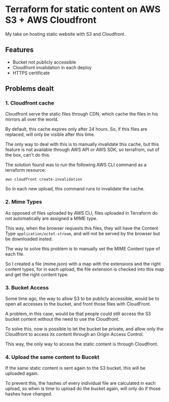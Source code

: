 # Terraform for static content on AWS S3 + AWS Cloudfront
My take on hosting static website with S3 and Cloudfront.
## Features
- Bucket not publicly accessible
- Cloudfront invalidation in each deploy
- HTTPS certificate

## Problems dealt

### 1. Cloudfront cache

Cloudfront serve the static files through CDN, which cache the files in his mirrors all over the world.

By default, this cache expires only after 24 hours. So, if this files are replaced, will only be visible after this time.

The only way to deal with this is to manually invalidate this cache, but this feature is not available through AWS API or AWS SDK, so terrafrom, out of the box, can't do this.

The solution found was to run the following AWS CLI command as a terraform resource:

```aws cloudfront create-invalidation```

So in each new upload, this command runs to invalidate the cache.

### 2. Mime Types

As opposed of files uploaded by AWS CLI, files uploaded in Terraform do not automatically are assigned a MIME type. 

This way, when the browser requests this files, they will have the Content Type ```application/octet-stream```, and will not be served by the browser but be downloaded insted.

The way to solve this problem is to manually set the MIME Content type of each file.

So I created a file (mime.json) with a map with the extensions and the right content types, for in each upload, the file extension is checked into this map and get the right content type.

### 3. Bucket Access

Some time ago, the way to allow S3 to be publicly accessible, would be to open all accesses to the bucket, and front those files with CloudFront.

A problem, in this case, would be that people could still access the S3 bucket content without the need to use the Cloudfront.

To solve this, now is possible to let the bucket be private, and allow only the Cloudfront to access its content through an Origin Access Control.

This way, the only way to access the static content is through Cloudfront.

### 4. Upload the same content to Bucekt

If the same static content is sent again to the S3 bucket, this will be uploaded again. 

To prevent this, the hashes of every individual file are calculated in each upload, so when is time to upload do the bucket again, will only do if those hashes have changed.
